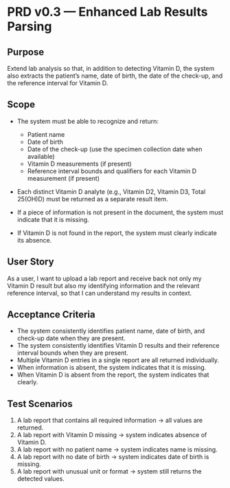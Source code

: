 
# PRD v0.3 — Enhanced Lab Results Parsing

## Purpose
Extend lab analysis so that, in addition to detecting Vitamin D, the system also extracts the patient’s name, date of birth, the date of the check-up, and the reference interval for Vitamin D.

## Scope
- The system must be able to recognize and return:
  - Patient name
  - Date of birth
  - Date of the check-up (use the specimen collection date when available)
  - Vitamin D measurements (if present)
  - Reference interval bounds and qualifiers for each Vitamin D measurement (if present)

- Each distinct Vitamin D analyte (e.g., Vitamin D2, Vitamin D3, Total 25(OH)D) must be returned as a separate result item.

- If a piece of information is not present in the document, the system must indicate that it is missing.
- If Vitamin D is not found in the report, the system must clearly indicate its absence.

## User Story
As a user, I want to upload a lab report and receive back not only my Vitamin D result but also my identifying information and the relevant reference interval, so that I can understand my results in context.

## Acceptance Criteria
- The system consistently identifies patient name, date of birth, and check-up date when they are present.
- The system consistently identifies Vitamin D results and their reference interval bounds when they are present.
- Multiple Vitamin D entries in a single report are all returned individually.
- When information is absent, the system indicates that it is missing.
- When Vitamin D is absent from the report, the system indicates that clearly.

## Test Scenarios
1. A lab report that contains all required information → all values are returned.
2. A lab report with Vitamin D missing → system indicates absence of Vitamin D.
3. A lab report with no patient name → system indicates name is missing.
4. A lab report with no date of birth → system indicates date of birth is missing.
5. A lab report with unusual unit or format → system still returns the detected values.
